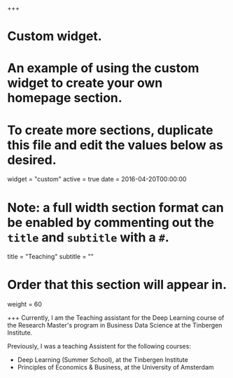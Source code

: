 +++
# Custom widget.
# An example of using the custom widget to create your own homepage section.
# To create more sections, duplicate this file and edit the values below as desired.
widget = "custom"
active = true
date = 2016-04-20T00:00:00

# Note: a full width section format can be enabled by commenting out the `title` and `subtitle` with a `#`.
title = "Teaching"
subtitle = ""

# Order that this section will appear in.
weight = 60

+++
Currently, I am the Teaching assistant for the Deep Learning course of the Research Master's program in Business Data Science at the Tinbergen Institute.

Previously, I was a teaching Assistent for the following courses:

- Deep Learning (Summer School), at the Tinbergen Institute
- Principles of Economics & Business, at the University of Amsterdam
